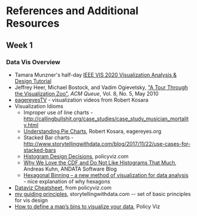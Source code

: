 # References and Additional Resources

## Week 1

### Data Vis Overview

* Tamara Munzner's half-day [IEEE VIS 2020 Visualization Analysis & Design Tutorial](https://www.youtube.com/playlist?reload=9&list=PLT4XLHmqHJBffudbh19w_duD7mprvNf4Q)
* Jeffrey Heer, Michael Bostock, and Vadim Ogievetsky, ["A Tour Through the Visualization Zoo"](https://queue.acm.org/detail.cfm?id=1805128%20), *ACM Queue*, Vol. 8, No. 5, May 2010
* [eagereyesTV](https://www.youtube.com/c/eagereyes/videos) - visualization videos from Robert Kosara
* Visualization Idioms
  * Improper use of line charts - <http://callingbullshit.org/case_studies/case_study_musician_mortality.html>
  * [Understanding Pie Charts](https://eagereyes.org/techniques/pie-charts), Robert Kosara, eagereyes.org
  * Stacked Bar charts - <http://www.storytellingwithdata.com/blog/2017/11/22/use-cases-for-stacked-bars>
  * [Histogram Design Decisions](https://policyviz.com/2018/11/27/histogram-design-decisions/), policyviz.com
  * [Why We Love the CDF and Do Not Like Histograms That Much](http://www.andata.at/en/software-blog-reader/why-we-love-the-cdf-and-do-not-like-histograms-that-much.html), Andreas Kuhn, ANDATA Software Blog
  * [Hexagonal Binning – a new method of visualization for data analysis](https://www.meccanismocomplesso.org/en/hexagonal-binning-a-new-method-of-visualization-for-data-analysis/) - nice explanation of why hexagons
* [Dataviz Cheatsheet](https://policyviz.com/2018/08/07/dataviz-cheatsheet/), from policyviz.com
* [my guiding principles](http://www.storytellingwithdata.com/blog/2017/8/9/my-guiding-principles), storytellingwithdata.com -- set of basic principles for vis design
* [How to define a map’s bins to visualize your data](https://policyviz.com/2018/02/08/how-to-define-a-maps-bins-to-visualize-your-data/), Policy Viz
